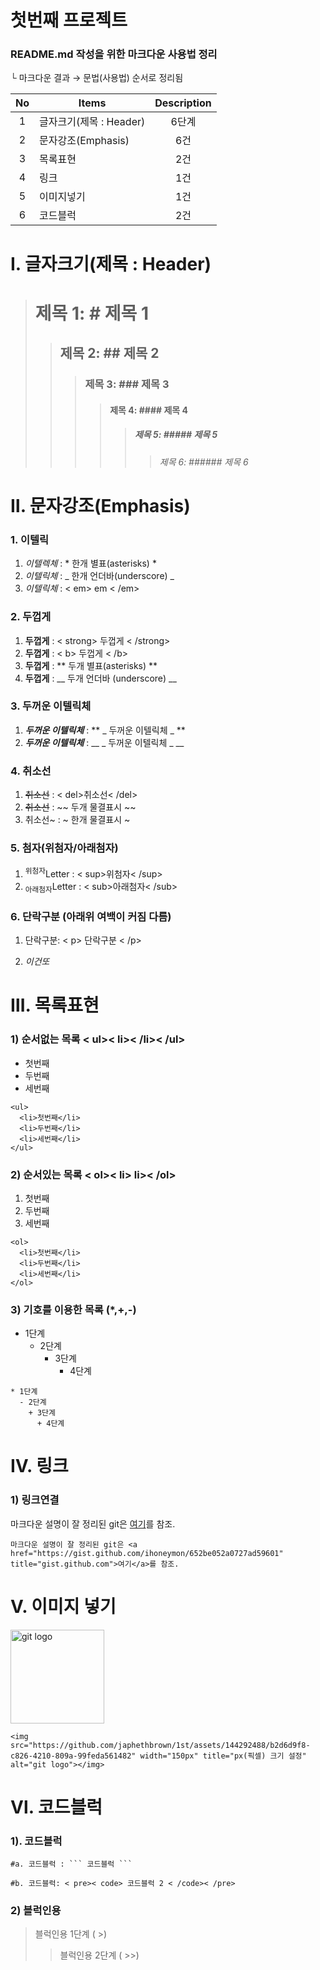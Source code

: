# 첫번째 프로젝트
### README.md 작성을 위한 마크다운 사용법 정리
└ 마크다운 결과 → 문법(사용법) 순서로 정리됨

|No|Items|Description|
|:--:|--|:--:|
| 1 | 글자크기(제목 : Header) | 6단계   |
| 2 | 문자강조(Emphasis) | 6건 |
| 3 | 목록표현 | 2건 |
| 4 | 링크 | 1건 |
| 5 | 이미지넣기 | 1건 |
| 6 | 코드블럭 | 2건  |

# Ⅰ. 글자크기(제목 : Header)
> # 제목 1: # 제목 1
>> ## 제목 2:  ## 제목 2
>>> ### 제목 3: ### 제목 3
>>>> #### 제목 4: #### 제목 4
>>>>> ##### 제목 5: ##### 제목 5
>>>>>> ###### 제목 6: ###### 제목 6

# Ⅱ. 문자강조(Emphasis)
### 1. 이텔릭
  1) *이텔렉체* : * 한개 별표(asterisks) *
  2) _이텔릭체_ : _ 한개 언더바(underscore) _
  3) <em>이텔릭체</em> : < em> em < /em>
### 2. 두껍게 
  1) <strong>두껍게</strong> : < strong> 두껍게 < /strong>
  2) <b>두껍게</b> : < b> 두껍게 < /b>
  3) **두껍게** : ** 두개 별표(asterisks) **
  4) __두껍게__ :  __ 두개 언더바 (underscore) __
### 3. 두꺼운 이텔릭체
  1) **_두꺼운 이텔릭체_** :  ** _ 두꺼운 이텔릭체 _ **
  2)  ___두꺼운 이텔릭체___ : __ _ 두꺼운 이텔릭체 _ __
### 4. 취소선
  1) <del>취소선</del> :  < del>취소선< /del>
  2)  ~~취소선~~ : ~~ 두개 물결표시 ~~
  3)   취소선~ : ~ 한개 물결표시 ~
### 5. 첨자(위첨자/아래첨자)
  1) <sup>위첨자</sup>Letter : < sup>위첨자< /sup>
  2) <sub>아래첨자</sub>Letter : < sub>아래첨자< /sub>
### 6. 단락구분 (아래위 여백이 커짐 다름)
  1) <p>단락구분: < p> 단락구분 < /p> </p> 
  2) _<em>이건또</em>_

# Ⅲ. 목록표현
### 1) 순서없는 목록 < ul>< li>< /li>< /ul>
  <ul>
    <li>첫번째</li>
    <li>두번째</li>
    <li>세번째</li>
  </ul>

```
<ul>
  <li>첫번째</li>
  <li>두번째</li>
  <li>세번째</li>
</ul>
```
  
### 2) 순서있는 목록 < ol>< li></li> li>< /ol>
  <ol>
    <li>첫번째</li>
    <li>두번째</li>
    <li>세번째</li>
  </ol>
  
```
<ol>
  <li>첫번째</li>
  <li>두번째</li>
  <li>세번째</li>
</ol>
```

### 3) 기호를 이용한 목록 (*,+,-)
* 1단계
  - 2단계
    + 3단계
      + 4단계
```
* 1단계
  - 2단계
    + 3단계
      + 4단계
```



# Ⅳ. 링크
### 1) 링크연결
마크다운 설명이 잘 정리된 git은 <a href="https://gist.github.com/ihoneymon/652be052a0727ad59601" title="gist.github.com">여기</a>를 참조.

```
마크다운 설명이 잘 정리된 git은 <a href="https://gist.github.com/ihoneymon/652be052a0727ad59601" title="gist.github.com">여기</a>를 참조.
```
# Ⅴ. 이미지 넣기
<img src="https://github.com/japhethbrown/1st/assets/144292488/b2d6d9f8-c826-4210-809a-99feda561482" width="150px" title="px(픽셀) 크기 설정" alt="git logo"></img>

```
<img src="https://github.com/japhethbrown/1st/assets/144292488/b2d6d9f8-c826-4210-809a-99feda561482" width="150px" title="px(픽셀) 크기 설정" alt="git logo"></img>
```

# Ⅵ. 코드블럭
### 1). 코드블럭
```
#a. 코드블럭 : ``` 코드블럭 ```
```
<pre><code>#b. 코드블럭: < pre>< code> 코드블럭 2 < /code>< /pre> </code></pre>
### 2) 블럭인용
> 블럭인용 1단계 ( >)
>> 블럭인용 2단계 ( >>)

